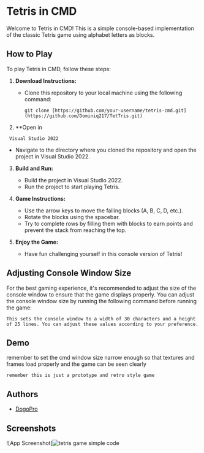 # Tetris in CMD

Welcome to Tetris in CMD! This is a simple console-based implementation of the classic Tetris game using alphabet letters as blocks. 

## How to Play

To play Tetris in CMD, follow these steps:

1. **Download Instructions:**
   - Clone this repository to your local machine using the following command:
     ```
     git clone [https://github.com/your-username/tetris-cmd.git](https://github.com/Dominiq217/TetTris.git)
     ```

2. **Open in  
```
 Visual Studio 2022  
 ```
   - Navigate to the directory where you cloned the repository and open the project in Visual Studio 2022.

3. **Build and Run:**
   - Build the project in Visual Studio 2022.
   - Run the project to start playing Tetris.

4. **Game Instructions:**
   - Use the arrow keys to move the falling blocks (A, B, C, D, etc.).
   - Rotate the blocks using the spacebar.
   - Try to complete rows by filling them with blocks to earn points and prevent the stack from reaching the top.

5. **Enjoy the Game:**
   - Have fun challenging yourself in this console version of Tetris!

## Adjusting Console Window Size

For the best gaming experience, it's recommended to adjust the size of the console window to ensure that the game displays properly. You can adjust the console window size by running the following command before running the game:

 ```
This sets the console window to a width of 30 characters and a height of 25 lines. You can adjust these values according to your preference.
 ```
## Demo

remember to set the cmd window size narrow enough so that textures and frames load properly and the game can be seen clearly
 ```
 remember this is just a prototype and retro style game
  ```


## Authors

- [DogoPro](https://github.com/dogopro1)
 

## Screenshots

![App Screenshot]![tetris game simple code](https://github.com/Dominiq217/TetTris/assets/97559453/d4ab8ee8-880d-423f-9bd8-8fdf5d29b993)


